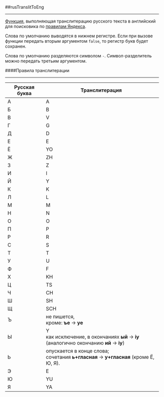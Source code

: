 ##rusTranslitToEng
***
[Функция](https://github.com/EvgeniyEr/rus-translit-to-eng/blob/master/app/js/helper.js),
выполняющая транслитерацию русского текста в английский для поисковика
по [правилам Яндекса](https://yandex.ru/support/nmaps/app_transliteration.html).

Слова по умолчанию выводятся в нижнем регистре. 
Если при вызове функции передать вторым аргументом `false`, то регистр букв будет сохранен.

Слова по умолчанию разделяются символом `-`. Символ-разделитель можно передать третьим аргументом.

####Правила транслитерации
***
Русская буква | Транслитерация
------------- | -------------
А| A
Б| B
В| V
Г| G
Д| D
Е| E
Ё| YO
Ж| ZH
З| Z
И| I
Й| Y
К| K
Л| L
М| M
Н| N
О| O
П| P
Р| R
С| S
Т| T
У| U
Ф| F
Х| KH
Ц| TS
Ч| CH
Ш| SH
Щ| SCH
Ъ| не пишется, <br> кроме: **ъе** → **ye**
Ы| Y <br>как исключение, в окончаниях **ый** → **iy** <br>(аналогично окончанию **ий** → **iy**)
Ь| опускается в конце слова;<br>сочетания **ь+гласная** → **y+гласная** (кроме Ё, Ю, Я).
Э| E
Ю| YU
Я| YA